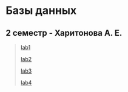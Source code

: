# Базы данных

## 2 семестр - Харитонова А. Е.

> [lab1](lab1)
>
> [lab2](lab2)
>
> [lab3](lab3)
>
> [lab4](lab4)
